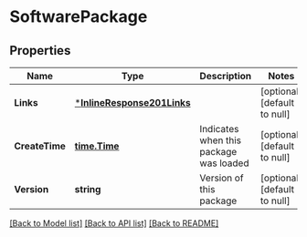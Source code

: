 # SoftwarePackage

## Properties
Name | Type | Description | Notes
------------ | ------------- | ------------- | -------------
**Links** | [***InlineResponse201Links**](inline_response_201__links.md) |  | [optional] [default to null]
**CreateTime** | [**time.Time**](time.Time.md) | Indicates when this package was loaded | [optional] [default to null]
**Version** | **string** | Version of this package | [optional] [default to null]

[[Back to Model list]](../README.md#documentation-for-models) [[Back to API list]](../README.md#documentation-for-api-endpoints) [[Back to README]](../README.md)


